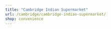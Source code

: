 ```yaml
---
title: "Cambridge Indian Supermarket"
url: /cambridge/cambridge-indian-supermarket/
shop: convenience
---
```

